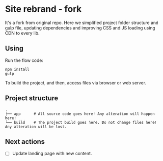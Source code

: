 # Site rebrand - fork
It's a fork from original repo. Here we simplified project folder structure and gulp file, updating dependencies and improving CSS and JS loading using CDN to every lib.

## Using
Run the flow code:


```
npm install
gulp
```

To build the project, and then, access files via browser or web server.

## Project structure

    .
    ├── app      # All source code goes here! Any alteration will happen here!
    └── build    # The project build goes here. Do not change files here! Any alteration will be lost.

## Next actions
- [ ] Update landing page with new content.
